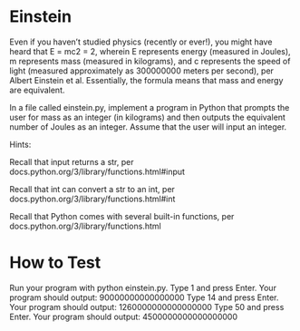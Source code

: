 # Einstein
Even if you haven’t studied physics (recently or ever!), you might have heard that E = mc2 = 2, wherein E represents energy (measured in Joules), m represents mass (measured in kilograms), and c represents the speed of light (measured approximately as 300000000 meters per second), per Albert Einstein et al. Essentially, the formula means that mass and energy are equivalent.

In a file called einstein.py, implement a program in Python that prompts the user for mass as an integer (in kilograms) and then outputs the equivalent number of Joules as an integer. Assume that the user will input an integer.

Hints:

Recall that input returns a str, per docs.python.org/3/library/functions.html#input

Recall that int can convert a str to an int, per docs.python.org/3/library/functions.html#int

Recall that Python comes with several built-in functions, per docs.python.org/3/library/functions.html

# How to Test
Run your program with python einstein.py.
Type 1 and press Enter. Your program should output:
90000000000000000
Type 14 and press Enter. Your program should output:
1260000000000000000
Type 50 and press Enter. Your program should output:
4500000000000000000

